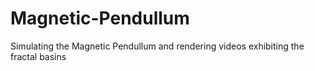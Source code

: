 # Magnetic-Pendullum
Simulating the Magnetic Pendullum and rendering videos exhibiting the fractal basins
